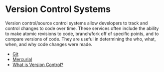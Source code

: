 # Version Control Systems

Version control/source control systems allow developers to track and control changes to code over time. These services often include the ability to make atomic revisions to code, branch/fork off of specific points, and to compare versions of code. They are useful in determining the who, what, when, and why code changes were made.

- [Git](https://git-scm.com/)
- [Mercurial](https://www.mercurial-scm.org/)
- [What is Version Control?](https://www.atlassian.com/git/tutorials/what-is-version-control)
